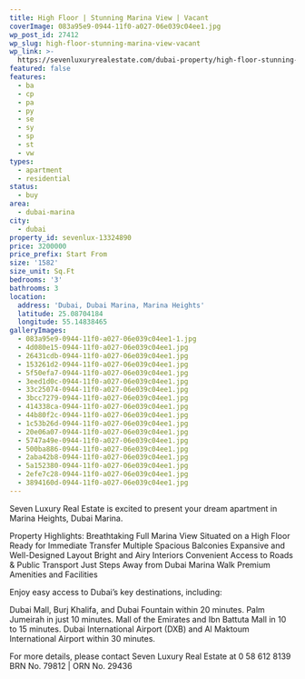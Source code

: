 ```yaml
---
title: High Floor | Stunning Marina View | Vacant
coverImage: 083a95e9-0944-11f0-a027-06e039c04ee1.jpg
wp_post_id: 27412
wp_slug: high-floor-stunning-marina-view-vacant
wp_link: >-
  https://sevenluxuryrealestate.com/dubai-property/high-floor-stunning-marina-view-vacant/
featured: false
features:
  - ba
  - cp
  - pa
  - py
  - se
  - sy
  - sp
  - st
  - vw
types:
  - apartment
  - residential
status:
  - buy
area:
  - dubai-marina
city:
  - dubai
property_id: sevenlux-13324890
price: 3200000
price_prefix: Start From
size: '1582'
size_unit: Sq.Ft
bedrooms: '3'
bathrooms: 3
location:
  address: 'Dubai, Dubai Marina, Marina Heights'
  latitude: 25.08704184
  longitude: 55.14838465
galleryImages:
  - 083a95e9-0944-11f0-a027-06e039c04ee1-1.jpg
  - 4d080e15-0944-11f0-a027-06e039c04ee1.jpg
  - 26431cdb-0944-11f0-a027-06e039c04ee1.jpg
  - 153261d2-0944-11f0-a027-06e039c04ee1.jpg
  - 5f50efa7-0944-11f0-a027-06e039c04ee1.jpg
  - 3eed1d0c-0944-11f0-a027-06e039c04ee1.jpg
  - 33c25074-0944-11f0-a027-06e039c04ee1.jpg
  - 3bcc7279-0944-11f0-a027-06e039c04ee1.jpg
  - 414338ca-0944-11f0-a027-06e039c04ee1.jpg
  - 44b80f2c-0944-11f0-a027-06e039c04ee1.jpg
  - 1c53b26d-0944-11f0-a027-06e039c04ee1.jpg
  - 20e06a07-0944-11f0-a027-06e039c04ee1.jpg
  - 5747a49e-0944-11f0-a027-06e039c04ee1.jpg
  - 500ba886-0944-11f0-a027-06e039c04ee1.jpg
  - 2aba42b8-0944-11f0-a027-06e039c04ee1.jpg
  - 5a152380-0944-11f0-a027-06e039c04ee1.jpg
  - 2efe7c28-0944-11f0-a027-06e039c04ee1.jpg
  - 3894160d-0944-11f0-a027-06e039c04ee1.jpg
---
```


Seven Luxury Real Estate is excited to present your dream apartment in Marina Heights, Dubai Marina.

Property Highlights: Breathtaking Full Marina View Situated on a High Floor Ready for Immediate Transfer Multiple Spacious Balconies Expansive and Well-Designed Layout Bright and Airy Interiors Convenient Access to Roads & Public Transport Just Steps Away from Dubai Marina Walk Premium Amenities and Facilities

Enjoy easy access to Dubai’s key destinations, including:

Dubai Mall, Burj Khalifa, and Dubai Fountain within 20 minutes. Palm Jumeirah in just 10 minutes. Mall of the Emirates and Ibn Battuta Mall in 10 to 15 minutes. Dubai International Airport (DXB) and Al Maktoum International Airport within 30 minutes.

For more details, please contact Seven Luxury Real Estate at 0 58 612 8139 BRN No. 79812 | ORN No. 29436
